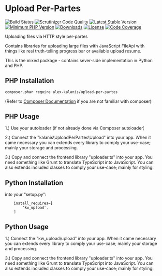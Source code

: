 # Upload Per-Partes

![Build Status](https://github.com/alex-kalanis/upload-per-partes/actions/workflows/code_checks.yml/badge.svg)
[![Scrutinizer Code Quality](https://scrutinizer-ci.com/g/alex-kalanis/upload-per-partes/badges/quality-score.png?b=master)](https://scrutinizer-ci.com/g/alex-kalanis/upload-per-partes/?branch=master)
[![Latest Stable Version](https://poser.pugx.org/alex-kalanis/upload-per-partes/v/stable.svg?v=1)](https://packagist.org/packages/alex-kalanis/upload-per-partes)
[![Minimum PHP Version](https://img.shields.io/badge/php-%3E%3D%207.4-8892BF.svg)](https://php.net/)
[![Downloads](https://img.shields.io/packagist/dt/alex-kalanis/upload-per-partes.svg?v1)](https://packagist.org/packages/alex-kalanis/upload-per-partes)
[![License](https://poser.pugx.org/alex-kalanis/upload-per-partes/license.svg?v=1)](https://packagist.org/packages/alex-kalanis/upload-per-partes)
[![Code Coverage](https://scrutinizer-ci.com/g/alex-kalanis/upload-per-partes/badges/coverage.png?b=master&v=1)](https://scrutinizer-ci.com/g/alex-kalanis/upload-per-partes/?branch=master)

Uploading files via HTTP style per-partes

Contains libraries for uploading large files with JavaScript FileApi
with things like real truth-telling progress bar or available upload resume.

This is the mixed package - contains sever-side implementation in Python and PHP.

## PHP Installation

```bash
composer.phar require alex-kalanis/upload-per-partes
```

(Refer to [Composer Documentation](https://github.com/composer/composer/blob/master/doc/00-intro.md#introduction) if you are not
familiar with composer)


## PHP Usage

1.) Use your autoloader (if not already done via Composer autoloader)

2.) Connect the "kalanis\UploadPerPartes\Upload" into your app. When it came necessary
you can extends every library to comply your use-case; mainly your storage and
processing.

3.) Copy and connect the frontend library "uploader.ts" into your app. You need
something like Grunt to translate TypeScript into JavaScript. You can also extends
included classes to comply your use-case; mainly for styling.

## Python Installation

into your "setup.py":

```
    install_requires=[
        'kw_upload',
    ]
```

## Python Usage

1.) Connect the "kw_upload\upload" into your app. When it came necessary
you can extends every library to comply your use-case; mainly your storage and
processing.

3.) Copy and connect the frontend library "uploader.ts" into your app. You need
something like Grunt to translate TypeScript into JavaScript. You can also extends
included classes to comply your use-case; mainly for styling.
